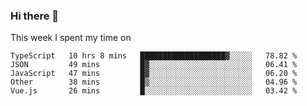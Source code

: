 ### Hi there 👋

<!--
**qiruohan/qiruohan** is a ✨ _special_ ✨ repository because its `README.md` (this file) appears on your GitHub profile.

Here are some ideas to get you started:

- 🔭 I’m currently working on ...
- 🌱 I’m currently learning ...
- 👯 I’m looking to collaborate on ...
- 🤔 I’m looking for help with ...
- 💬 Ask me about ...
- 📫 How to reach me: ...
- 😄 Pronouns: ...
- ⚡ Fun fact: ...
-->

This week I spent my time on 
<!--START_SECTION:waka-->
```text
TypeScript   10 hrs 8 mins   ███████████████████▓░░░░░   78.82 % 
JSON         49 mins         █▓░░░░░░░░░░░░░░░░░░░░░░░   06.41 % 
JavaScript   47 mins         █▓░░░░░░░░░░░░░░░░░░░░░░░   06.20 % 
Other        38 mins         █▒░░░░░░░░░░░░░░░░░░░░░░░   04.96 % 
Vue.js       26 mins         █░░░░░░░░░░░░░░░░░░░░░░░░   03.42 % 
```
<!--END_SECTION:waka-->
